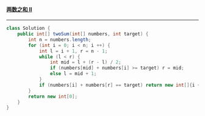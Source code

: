 #### <a href="https://leetcode.cn/problems/two-sum-ii-input-array-is-sorted/">两数之和 II</a>

----------------

```java
class Solution {
    public int[] twoSum(int[] numbers, int target) {
        int n = numbers.length;
        for (int i = 0; i < n; i ++) {
            int l = i + 1, r = n - 1;
            while (l < r) {
                int mid = l + (r - l) / 2;
                if (numbers[mid] + numbers[i] >= target) r = mid;
                else l = mid + 1;
            }
            if (numbers[i] + numbers[r] == target) return new int[]{i + 1, r + 1};
        }
        return new int[0];
    }
}
```

